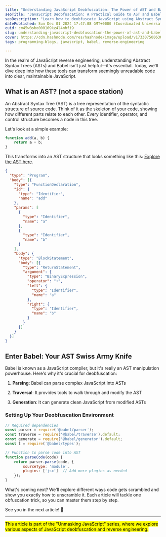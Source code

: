 ```yaml
---
title: "Understanding JavaScript Deobfuscation: The Power of AST and Babel"
seoTitle: "JavaScript Deobfuscation: A Practical Guide to AST and Babel | Part 1"
seoDescription: "Learn how to deobfuscate JavaScript using Abstract Syntax Trees (AST) and Babel. A step-by-step guide with practical examples for developers and security re"
datePublished: Sun Dec 01 2024 17:47:08 GMT+0000 (Coordinated Universal Time)
cuid: cm45w8sbo000109kz4l4nhfi9
slug: understanding-javascript-deobfuscation-the-power-of-ast-and-babel
cover: https://cdn.hashnode.com/res/hashnode/image/upload/v1733075006307/19448bb7-d215-4ee8-90f7-acd7079888a3.png
tags: programming-blogs, javascript, babel, reverse-engineering

---
```


In the realm of JavaScript reverse engineering, understanding Abstract Syntax Trees (ASTs) and Babel isn't just helpful—it's essential. Today, we'll dive deep into how these tools can transform seemingly unreadable code into clear, maintainable JavaScript.

## What is an AST? (not a space station)

An Abstract Syntax Tree (AST) is a tree representation of the syntactic structure of source code. Think of it as the skeleton of your code, showing how different parts relate to each other. Every identifier, operator, and control structure becomes a node in this tree.

Let's look at a simple example:

```javascript
function add(a, b) {
    return a + b;
}
```

This transforms into an AST structure that looks something like this: [Explore the AST here](https://astexplorer.net/).

```json
{
  "type": "Program",
  "body": [{
    "type": "FunctionDeclaration",
    "id": {
      "type": "Identifier",
      "name": "add"
    },
    "params": [
      {
        "type": "Identifier",
        "name": "a"
      },
      {
        "type": "Identifier",
        "name": "b"
      }
    ],
    "body": {
      "type": "BlockStatement",
      "body": [{
        "type": "ReturnStatement",
        "argument": {
          "type": "BinaryExpression",
          "operator": "+",
          "left": {
            "type": "Identifier",
            "name": "a"
          },
          "right": {
            "type": "Identifier",
            "name": "b"
          }
        }
      }]
    }
  }]
}
```

## Enter Babel: Your AST Swiss Army Knife

Babel is known as a JavaScript compiler, but it's really an AST manipulation powerhouse. Here's why it's crucial for deobfuscation:

1. **Parsing**: Babel can parse complex JavaScript into ASTs
    
2. **Traversal**: It provides tools to walk through and modify the AST
    
3. **Generation**: It can generate clean JavaScript from modified ASTs
    

### Setting Up Your Deobfuscation Environment

```javascript
// Required dependencies
const parser = require('@babel/parser');
const traverse = require('@babel/traverse').default;
const generate = require('@babel/generator').default;
const t = require('@babel/types');

// Function to parse code into AST
function parseCode(code) {
    return parser.parse(code, {
        sourceType: 'module',
        plugins: ['jsx']  // Add more plugins as needed
    });
}
```

What's coming next? We'll explore different ways code gets scrambled and show you exactly how to unscramble it. Each article will tackle one obfuscation trick, so you can master them step by step.

See you in the next article! 👋

---

<mark>This article is part of the "Unmasking JavaScript" series, where we explore various aspects of JavaScript deobfuscation and reverse engineering.</mark>
